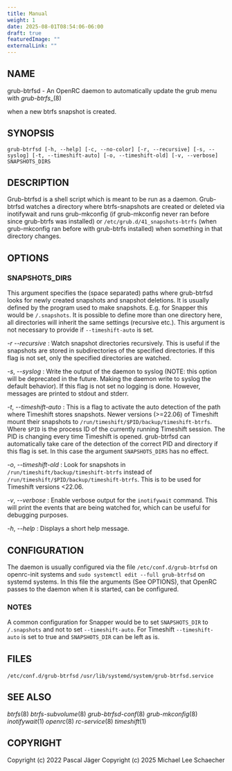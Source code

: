 ```yaml
---
title: Manual
weight: 1
date: 2025-08-01T08:54:06-06:00
draft: true
featuredImage: ""
externalLink: ""
---
```


## NAME

grub-btrfsd - An OpenRC daemon to automatically update the grub menu
with _grub-btrfs__(8)

when a new btrfs snapshot is created.

## SYNOPSIS

`grub-btrfsd [-h, --help] [-c, --no-color] [-r, --recursive] [-s, --syslog] [-t, --timeshift-auto] [-o, --timeshift-old] [-v, --verbose] SNAPSHOTS_DIRS`

## DESCRIPTION

Grub-btrfsd is a shell script which is meant to be run as a daemon. Grub-btrfsd watches a directory where btrfs-snapshots are created or deleted via inotifywait and runs grub-mkconfig (if grub-mkconfig never ran before since grub-btrfs was installed) or `/etc/grub.d/41_snapshots-btrfs` (when grub-mkconfig ran before with grub-btrfs installed) when something in that directory changes.

## OPTIONS

### SNAPSHOTS_DIRS

This argument specifies the (space separated) paths where grub-btrfsd looks for newly created snapshots and snapshot deletions. It is usually defined by the program used to make snapshots. E.g. for Snapper this would be `/.snapshots`. It is possible to define more than one directory here, all directories will inherit the same settings (recursive etc.). This argument is not necessary to provide if `--timeshift-auto` is set.

_-r_  _--recursive_
: Watch snapshot directories recursively. This is useful if the snapshots are stored in subdirectories of the specified directories. If this flag is not set, only the specified directories are watched.

_-s_, _--syslog_
: Write the output of the daemon to syslog (NOTE: this option will be deprecated in the future. Making the daemon write to syslog the default behavior). If this flag is not set no logging is done. However, messages are printed to stdout and stderr.

_-t_, _--timeshift-auto_
: This is a flag to activate the auto detection of the path where Timeshift stores snapshots. Newer versions (\>=22.06) of Timeshift mount their snapshots to `/run/timeshift/$PID/backup/timeshift-btrfs`. Where `$PID` is the process ID of the currently running Timeshift session. The PID is changing every time Timeshift is opened. grub-btrfsd can automatically take care of the detection of the correct PID and directory if this flag is set. In this case the argument `SNAPSHOTS_DIRS` has no effect.

_-o_, _--timeshift-old_
: Look for snapshots in `/run/timeshift/backup/timeshift-btrfs` instead of `/run/timeshift/$PID/backup/timeshift-btrfs`. This is to be used for Timeshift versions \<22.06.

_-v_, _--verbose_
: Enable verbose output for the `inotifywait` command. This will print the events that are being watched for, which can be useful for debugging purposes.

_-h_, _--help_
: Displays a short help message.

## CONFIGURATION

The daemon is usually configured via the file `/etc/conf.d/grub-btrfsd` on openrc-init systems and `sudo systemctl edit --full grub-btrfsd` on systemd systems. In this file the arguments (See OPTIONS), that OpenRC passes to the daemon when it is started, can be configured.

### NOTES

A common configuration for Snapper would be to set `SNAPSHOTS_DIR` to `/.snapshots` and not to set `--timeshift-auto`. For Timeshift `--timeshift-auto` is set to true and `SNAPSHOTS_DIR` can be left as is.

## FILES

`/etc/conf.d/grub-btrfsd` `/usr/lib/systemd/system/grub-btrfsd.service`

## SEE ALSO

_btrfs_(8) _btrfs-subvolume_(8) _grub-btrfsd-conf_(8) _grub-mkconfig_(8)
_inotifywait_(1) _openrc_(8) _rc-service_(8) _timeshift_(1)

## COPYRIGHT

Copyright (c) 2022 Pascal Jäger
Copyright (c) 2025 Michael Lee Schaecher

